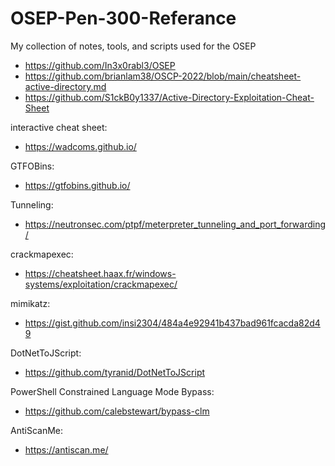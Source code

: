 # OSEP-Pen-300-Referance
My collection of notes, tools, and scripts used for the OSEP


* https://github.com/In3x0rabl3/OSEP
* https://github.com/brianlam38/OSCP-2022/blob/main/cheatsheet-active-directory.md
* https://github.com/S1ckB0y1337/Active-Directory-Exploitation-Cheat-Sheet


interactive cheat sheet:
* https://wadcoms.github.io/

GTFOBins:
* https://gtfobins.github.io/

Tunneling:
* https://neutronsec.com/ptpf/meterpreter_tunneling_and_port_forwarding/


crackmapexec:
* https://cheatsheet.haax.fr/windows-systems/exploitation/crackmapexec/

mimikatz:
* https://gist.github.com/insi2304/484a4e92941b437bad961fcacda82d49


DotNetToJScript:
* https://github.com/tyranid/DotNetToJScript

PowerShell Constrained Language Mode Bypass:
* https://github.com/calebstewart/bypass-clm

AntiScanMe:
* https://antiscan.me/
